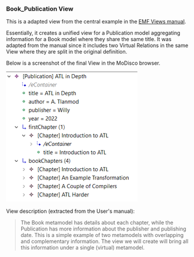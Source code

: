 ### Book_Publication View

This is a adapted view from the central example in the [EMF Views manual](https://www.atlanmod.org/emfviews/manual/user.html).

Essentially, it creates a unified view for a Publication model aggregating information for a Book model where they share the same title.
It was adapted from the manual since it includes two Virtual Relations in the same View where they are split in the original definition.

Below is a screenshot of the final View in the MoDisco browser.

<img title="View in the MoDisco browser" alt="Book Publication View in the MoDisco browser" src="img/Book_Publication_modisco.png">

View description (extracted from the User's manual):

> The Book metamodel has details about each chapter, while the Publication has more information about the publisher and publishing date. This is a simple example of two metamodels with overlapping and complementary information. The view we will create will bring all this information under a single (virtual) metamodel.